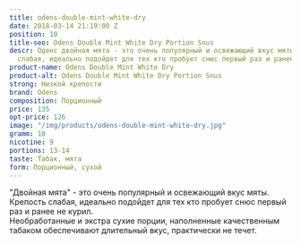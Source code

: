 ```yaml
---
title: odens-double-mint-white-dry
date: 2018-03-14 21:19:00 Z
position: 10
title-seo: Odens Double Mint White Dry Portion Snus
descr: Оденс двойная мята - это очень популярный и освежающий вкус мяты. Крепость
  слабая, идеально подойдет для тех кто пробует снюс первый раз и ранее не курил.
product-name: Odens Double Mint White Dry
product-alt: Odens Double Mint White Dry Portion Snus
strong: Низкой крепости
brand: Odens
composition: Порционный
price: 135
opt-price: 126
image: "/img/products/odens-double-mint-white-dry.jpg"
gramm: 10
nicotine: 9
portions: 13-14
taste: Табак, мята
form: Порционный, сухой
---
```


"Двойная мята" - это очень популярный и освежающий вкус мяты. Крепость слабая, идеально подойдет для тех кто пробует снюс первый раз и ранее не курил.<br>
Необработанные и экстра сухие порции, наполненные качественным табаком обеспечивают длительный вкус, практически не течет.